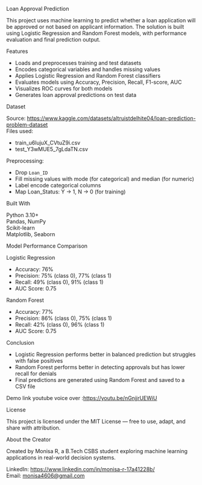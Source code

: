 Loan Approval Prediction

This project uses machine learning to predict whether a loan application will be approved or not based on applicant information. The solution is built using Logistic Regression and Random Forest models, with performance evaluation and final prediction output.

Features

- Loads and preprocesses training and test datasets  
- Encodes categorical variables and handles missing values  
- Applies Logistic Regression and Random Forest classifiers  
- Evaluates models using Accuracy, Precision, Recall, F1-score, AUC  
- Visualizes ROC curves for both models  
- Generates loan approval predictions on test data

Dataset

Source: https://www.kaggle.com/datasets/altruistdelhite04/loan-prediction-problem-dataset  
Files used:
- train_u6lujuX_CVtuZ9i.csv  
- test_Y3wMUE5_7gLdaTN.csv

Preprocessing:
- Drop `Loan_ID`  
- Fill missing values with mode (for categorical) and median (for numeric)  
- Label encode categorical columns  
- Map Loan_Status: Y → 1, N → 0 (for training)

Built With

Python 3.10+  
Pandas, NumPy  
Scikit-learn  
Matplotlib, Seaborn

Model Performance Comparison

Logistic Regression

- Accuracy: 76%  
- Precision: 75% (class 0), 77% (class 1)  
- Recall: 49% (class 0), 91% (class 1)  
- AUC Score: 0.75

Random Forest

- Accuracy: 77%  
- Precision: 86% (class 0), 75% (class 1)  
- Recall: 42% (class 0), 96% (class 1)  
- AUC Score: 0.75

Conclusion

- Logistic Regression performs better in balanced prediction but struggles with false positives  
- Random Forest performs better in detecting approvals but has lower recall for denials  
- Final predictions are generated using Random Forest and saved to a CSV file

Demo link youtube voice over :https://youtu.be/nGnjjrUEWiU

License

This project is licensed under the MIT License — free to use, adapt, and share with attribution.

About the Creator

Created by Monisa R, a B.Tech CSBS student exploring machine learning applications in real-world decision systems.

LinkedIn: https://www.linkedin.com/in/monisa-r-17a41228b/  
Email: monisa4606@gmail.com

